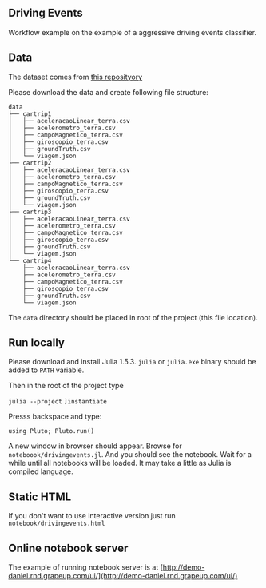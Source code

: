 ## Driving Events
Workflow example on the example of a aggressive driving events classifier.


## Data 
The dataset comes from [this reposityory](https://github.com/jair-jr/driverBehaviorDataset)

Please download the data and create following file structure:
```
data
├── cartrip1
│   ├── aceleracaoLinear_terra.csv
│   ├── acelerometro_terra.csv
│   ├── campoMagnetico_terra.csv
│   ├── giroscopio_terra.csv
│   ├── groundTruth.csv
│   └── viagem.json
├── cartrip2
│   ├── aceleracaoLinear_terra.csv
│   ├── acelerometro_terra.csv
│   ├── campoMagnetico_terra.csv
│   ├── giroscopio_terra.csv
│   ├── groundTruth.csv
│   └── viagem.json
├── cartrip3
│   ├── aceleracaoLinear_terra.csv
│   ├── acelerometro_terra.csv
│   ├── campoMagnetico_terra.csv
│   ├── giroscopio_terra.csv
│   ├── groundTruth.csv
│   └── viagem.json
└── cartrip4
    ├── aceleracaoLinear_terra.csv
    ├── acelerometro_terra.csv
    ├── campoMagnetico_terra.csv
    ├── giroscopio_terra.csv
    ├── groundTruth.csv
    └── viagem.json
```

The `data` directory should be placed in root of the project (this file location).

## Run locally

Please download and install Julia 1.5.3. `julia` or `julia.exe` binary should be added to `PATH` variable.

Then in the root of the project type 

`julia --project`
`]instantiate`

Presss backspace and type:

`using Pluto; Pluto.run()`

A new window in browser should appear. Browse for `noteboook/drivingevents.jl`. And you should see the notebook. Wait for a while until all notebooks will be loaded. It may take a little as Julia is compiled language.

## Static HTML

If you don't want to use interactive version just run `notebook/drivingevents.html`

## Online notebook server

The example of running notebook server is at [http://demo-daniel.rnd.grapeup.com/ui/](http://demo-daniel.rnd.grapeup.com/ui/)
